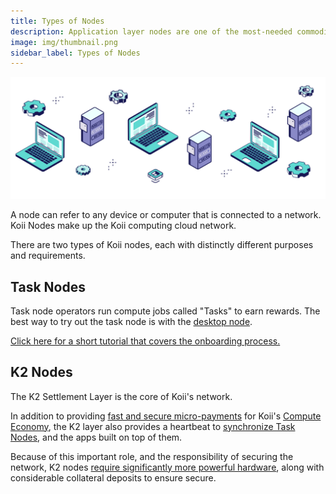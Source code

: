 ```yaml
---
title: Types of Nodes
description: Application layer nodes are one of the most-needed commodities in Web3.
image: img/thumbnail.png
sidebar_label: Types of Nodes
---
```


![Banner](./img/Nodes%20vs%20Servers.svg)

A node can refer to any device or computer that is connected to a network. Koii Nodes make up the Koii computing cloud network.

There are two types of Koii nodes, each with distinctly different purposes and requirements.

## Task Nodes

Task node operators run compute jobs called "Tasks" to earn rewards. The best way to try out the task node is with the [desktop node](https://koii.network/node).

[Click here for a short tutorial that covers the onboarding process.](/run-a-node/task-nodes/how-to-run-a-desktop-node)

## K2 Nodes

The K2 Settlement Layer is the core of Koii's network.

In addition to providing [fast and secure micro-payments](/concepts/settlement-layer/k2-tick-tock-fast-blocks) for Koii's [Compute Economy](/koii/ways-to-get-koii/compute-sharing-marketplace/), the K2 layer also provides a heartbeat to [synchronize Task Nodes](/develop/write-a-koii-task/task-development-kit-tdk/using-the-task-namespace/timestamp-round-and-slot), and the apps built on top of them.

Because of this important role, and the responsibility of securing the network, K2 nodes [require significantly more powerful hardware](/run-a-node/k2-nodes/system-requirements), along with considerable collateral deposits to ensure secure.

